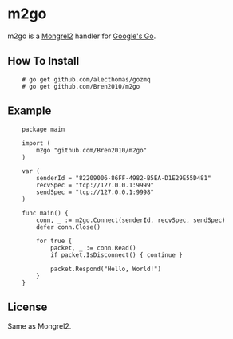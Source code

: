 m2go
====
m2go is a [Mongrel2](http://mongrel2.org/) handler for [Google's Go](http://golang.org/).

How To Install
--------------
        # go get github.com/alecthomas/gozmq
        # go get github.com/Bren2010/m2go
        
Example
-------
        package main

        import (
            m2go "github.com/Bren2010/m2go"
        )

        var (
            senderId = "82209006-86FF-4982-B5EA-D1E29E55D481"
            recvSpec = "tcp://127.0.0.1:9999"
            sendSpec = "tcp://127.0.0.1:9998"
        )

        func main() {
            conn, _ := m2go.Connect(senderId, recvSpec, sendSpec)
            defer conn.Close()
            
            for true {
                packet, _ := conn.Read()
                if packet.IsDisconnect() { continue }
                
                packet.Respond("Hello, World!")
            }
        }
        
License
-------
Same as Mongrel2.
